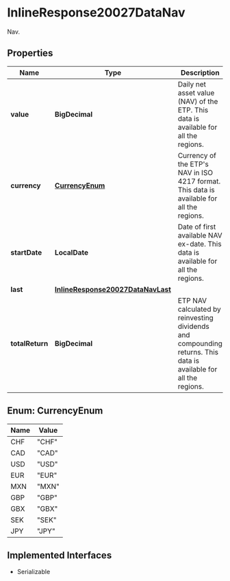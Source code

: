 

# InlineResponse20027DataNav

Nav.

## Properties

Name | Type | Description | Notes
------------ | ------------- | ------------- | -------------
**value** | **BigDecimal** | Daily net asset value (NAV) of the ETP. This data is available for all the regions. |  [optional]
**currency** | [**CurrencyEnum**](#CurrencyEnum) | Currency of the ETP&#39;s NAV in ISO 4217 format. This data is available for all the regions. |  [optional]
**startDate** | **LocalDate** | Date of first available NAV ex-date. This data is available for all the regions. |  [optional]
**last** | [**InlineResponse20027DataNavLast**](InlineResponse20027DataNavLast.md) |  |  [optional]
**totalReturn** | **BigDecimal** | ETP NAV calculated by reinvesting dividends and compounding returns. This data is available for all the regions. |  [optional]



## Enum: CurrencyEnum

Name | Value
---- | -----
CHF | &quot;CHF&quot;
CAD | &quot;CAD&quot;
USD | &quot;USD&quot;
EUR | &quot;EUR&quot;
MXN | &quot;MXN&quot;
GBP | &quot;GBP&quot;
GBX | &quot;GBX&quot;
SEK | &quot;SEK&quot;
JPY | &quot;JPY&quot;


## Implemented Interfaces

* Serializable


